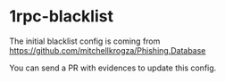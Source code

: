 # 1rpc-blacklist

The initial blacklist config is coming from https://github.com/mitchellkrogza/Phishing.Database

You can send a PR with evidences to update this config.
